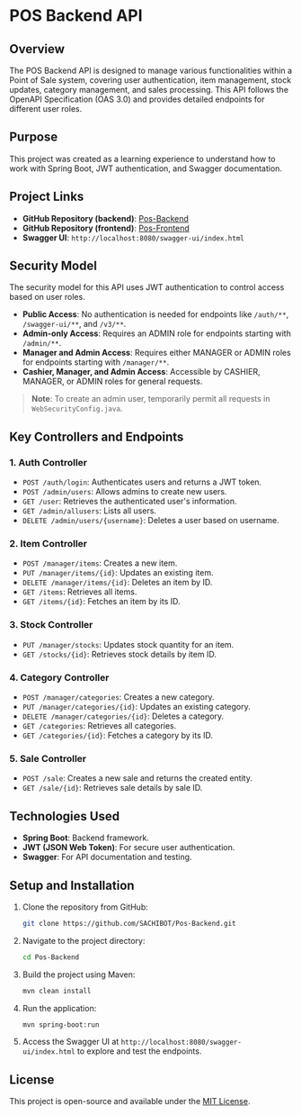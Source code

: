 
# POS Backend API

## Overview
The POS Backend API is designed to manage various functionalities within a Point of Sale system, covering user authentication, item management, stock updates, category management, and sales processing. This API follows the OpenAPI Specification (OAS 3.0) and provides detailed endpoints for different user roles.

## Purpose
This project was created as a learning experience to understand how to work with Spring Boot, JWT authentication, and Swagger documentation.

## Project Links
- **GitHub Repository (backend)**: [Pos-Backend](https://github.com/Sachinthafdo/Pos-Backend)
- **GitHub Repository (frontend)**: [Pos-Frontend](https://github.com/Sachinthafdo/Pos-Frontend)
- **Swagger UI**: `http://localhost:8080/swagger-ui/index.html`

## Security Model
The security model for this API uses JWT authentication to control access based on user roles.

- **Public Access**: No authentication is needed for endpoints like `/auth/**`, `/swagger-ui/**`, and `/v3/**`.
- **Admin-only Access**: Requires an ADMIN role for endpoints starting with `/admin/**`.
- **Manager and Admin Access**: Requires either MANAGER or ADMIN roles for endpoints starting with `/manager/**`.
- **Cashier, Manager, and Admin Access**: Accessible by CASHIER, MANAGER, or ADMIN roles for general requests.

> **Note**: To create an admin user, temporarily permit all requests in `WebSecurityConfig.java`.

## Key Controllers and Endpoints

### 1. Auth Controller
- `POST /auth/login`: Authenticates users and returns a JWT token.
- `POST /admin/users`: Allows admins to create new users.
- `GET /user`: Retrieves the authenticated user's information.
- `GET /admin/allusers`: Lists all users.
- `DELETE /admin/users/{username}`: Deletes a user based on username.

### 2. Item Controller
- `POST /manager/items`: Creates a new item.
- `PUT /manager/items/{id}`: Updates an existing item.
- `DELETE /manager/items/{id}`: Deletes an item by ID.
- `GET /items`: Retrieves all items.
- `GET /items/{id}`: Fetches an item by its ID.

### 3. Stock Controller
- `PUT /manager/stocks`: Updates stock quantity for an item.
- `GET /stocks/{id}`: Retrieves stock details by item ID.

### 4. Category Controller
- `POST /manager/categories`: Creates a new category.
- `PUT /manager/categories/{id}`: Updates an existing category.
- `DELETE /manager/categories/{id}`: Deletes a category.
- `GET /categories`: Retrieves all categories.
- `GET /categories/{id}`: Fetches a category by its ID.

### 5. Sale Controller
- `POST /sale`: Creates a new sale and returns the created entity.
- `GET /sale/{id}`: Retrieves sale details by sale ID.

## Technologies Used
- **Spring Boot**: Backend framework.
- **JWT (JSON Web Token)**: For secure user authentication.
- **Swagger**: For API documentation and testing.

## Setup and Installation
1. Clone the repository from GitHub:
   ```bash
   git clone https://github.com/SACHIBOT/Pos-Backend.git
   ```
2. Navigate to the project directory:
   ```bash
   cd Pos-Backend
   ```
3. Build the project using Maven:
   ```bash
   mvn clean install
   ```
4. Run the application:
   ```bash
   mvn spring-boot:run
   ```
5. Access the Swagger UI at `http://localhost:8080/swagger-ui/index.html` to explore and test the endpoints.

## License
This project is open-source and available under the [MIT License](https://opensource.org/licenses/MIT). 
